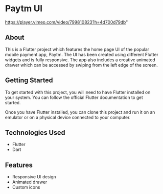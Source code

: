 <h1>Paytm UI</h1>

https://player.vimeo.com/video/799810823?h=4d700d79db" 

<h2>About</h2>
This is a Flutter project which features the home page UI of the popular mobile payment app, Paytm. The UI has been created using different Flutter widgets and is fully responsive. The app also includes a creative animated drawer which can be accessed by swiping from the left edge of the screen.

<h2>Getting Started</h2>
To get started with this project, you will need to have Flutter installed on your system. You can follow the official Flutter documentation to get started.

Once you have Flutter installed, you can clone this project and run it on an emulator or on a physical device connected to your computer.

<h2>Technologies Used</h2>
<ul>
  <li>Flutter</li>
  <li>Dart</li>
</ul>
<h2>Features</h2>
<ul>
  <li>Responsive UI design</li>
  <li>Animated drawer</li>
  <li>Custom icons</li>
</ul>
